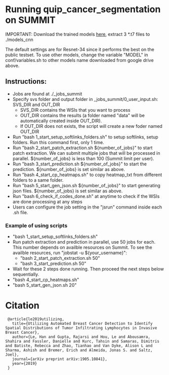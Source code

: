 # Running quip_cancer_segmentation on SUMMIT

IMPORTANT: Download the trained models [here](https://drive.google.com/open?id=1km7gVpBpLbBovExTgt3CE8JRwpTEl57F), extract 3 *.t7  files to ./models_cnn

The default settings are for Resnet-34 since it performs the best on the public testset. To use other models, change the variable "MODEL" in conf/variables.sh to other models name downloaded from google drive above.

## Instructions:

- Jobs are found at ./_jobs_summit
- Specify svs folder and output folder in _jobs_summit/0_user_input.sh: SVS_DIR and OUT_DIR
    - SVS_DIR contains the WSIs that you want to process
    - OUT_DIR contains the results (a folder named "data" will be automatically created inside OUT_DIR).
    - If OUT_DIR does not exists, the script will create a new foder named OUT_DIR
- Run "bash 1_start_setup_softlinks_folders.sh" to setup softlinks, setup folders. Run this command first, only 1 time.
- Run "bash 2_start_patch_extraction.sh ${number_of_jobs}" to start patch extraction. We can submit multiple jobs that will be processed in parallel. ${number_of_jobs} is less than 100 (Summit limit per user).
- Run "bash 3_start_prediction.sh ${number_of_jobs}" to start the prediction. ${number_of_jobs} is set similar as above.
- Run "bash 4_start_cp_heatmaps.sh" to copy heatmap_txt from different folders to a same folder.
- Run "bash 5_start_gen_json.sh ${number_of_jobs}" to start generating json files. ${number_of_jobs} is set similar as above.
- Run "bash 6_check_if_codes_done.sh" at anytime to check if the WSIs are done processing at any steps
- Users can configure the job setting in the "jsrun" command inside each .sh file.

### Example of using scripts
- "bash 1_start_setup_softlinks_folders.sh"
- Run patch extraction and prediction in parallel, use 50 jobs for each. This number depends on availble resources on Summit. To see the availble resources, run "jobstat -u ${your_username}":
    - "bash 2_start_patch_extraction.sh 50"
    - "bash 3_start_prediction.sh 50"
- Wait for these 2 steps done running. Then proceed the next steps below sequentially. 
- "bash 4_start_cp_heatmaps.sh"
- "bash 5_start_gen_json.sh 20"


# Citation
     @article{le2019utilizing,
       title={Utilizing Automated Breast Cancer Detection to Identify Spatial Distributions of Tumor Infiltrating Lymphocytes in Invasive Breast Cancer},
       author={Le, Han and Gupta, Rajarsi and Hou, Le and Abousamra, Shahira and Fassler, Danielle and Kurc, Tahsin and Samaras, Dimitris and Batiste, Rebecca and Zhao, Tianhao and Van Dyke, Alison L and Sharma, Ashish and Bremer, Erich and Almeida, Jonas S. and Saltz, Joel},
       journal={arXiv preprint arXiv:1905.10841},
       year={2019}
     }
